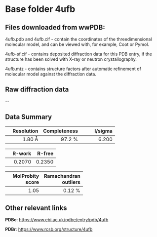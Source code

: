 # Base folder 4ufb

## Files downloaded from wwPDB:

4ufb.pdb and 4ufb.cif - contain the coordinates of the threedimensional molecular model, and can be viewed with, for example, Coot or Pymol.

4ufb-sf.cif - contains deposited diffraction data for this PDB entry, if the structure has been solved with X-ray or neutron crystallography.

4ufb.mtz - contains structure factors after automatic refinement of molecular model against the diffraction data.

## Raw diffraction data

--<br> 

## Data Summary
|   | Resolution | Completeness| I/sigma |
|---|-------------:|----------------:|--------------:|
|   |1.80 Å|97.2  %|<img width=50/>6.200|

|   | **R-work**| **R-free**   
|---|-------------:|----------------:|           
||0.2070|0.2350|

|   |**MolProbity<br>score**| **Ramachandran<br>outliers** 
|---|-------------:|----------------:|
||1.05|0.12 %|

## Other relevant links 
**PDBe**:  https://www.ebi.ac.uk/pdbe/entry/pdb/4ufb
 
**PDBr**: https://www.rcsb.org/structure/4ufb 

